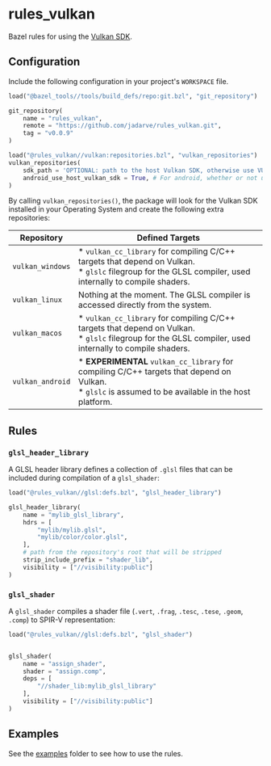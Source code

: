 # rules_vulkan

Bazel rules for using the [Vulkan SDK](https://vulkan.lunarg.com/sdk/home).

## Configuration

Include the following configuration in your project's `WORKSPACE` file.

```python
load("@bazel_tools//tools/build_defs/repo:git.bzl", "git_repository")

git_repository(
    name = "rules_vulkan",
    remote = "https://github.com/jadarve/rules_vulkan.git",
    tag = "v0.0.9"
)

load("@rules_vulkan//vulkan:repositories.bzl", "vulkan_repositories")
vulkan_repositories(
    sdk_path = 'OPTIONAL: path to the host Vulkan SDK, otherwise use VULKAN_SDK env variable',
    android_use_host_vulkan_sdk = True, # For android, whether or not use the Vulkan headers provided by the NDK.
)
```

By calling `vulkan_repositories()`, the package will look for the Vulkan SDK installed in your Operating System and create the following extra repositories:

| Repository       | Defined Targets                                                                                                                                              |
|------------------|--------------------------------------------------------------------------------------------------------------------------------------------------------------|
| `vulkan_windows` | * `vulkan_cc_library` for compiling C/C++ targets that depend on Vulkan. <br> * `glslc` filegroup for the GLSL compiler, used internally to compile shaders. |
| `vulkan_linux`   | Nothing at the moment. The GLSL compiler is accessed directly from the system.                                                                               |
| `vulkan_macos`   | * `vulkan_cc_library` for compiling C/C++ targets that depend on Vulkan. <br> * `glslc` filegroup for the GLSL compiler, used internally to compile shaders. |
| `vulkan_android` | * **EXPERIMENTAL** `vulkan_cc_library` for compiling C/C++ targets that depend on Vulkan. <br> * `glslc` is assumed to be available in the host platform.    |

## Rules

### `glsl_header_library`

A GLSL header library defines a collection of `.glsl` files that can be included during compilation of a `glsl_shader`:

```python
load("@rules_vulkan//glsl:defs.bzl", "glsl_header_library")

glsl_header_library(
    name = "mylib_glsl_library",
    hdrs = [
        "mylib/mylib.glsl",
        "mylib/color/color.glsl",
    ],
    # path from the repository's root that will be stripped
    strip_include_prefix = "shader_lib",
    visibility = ["//visibility:public"]
)
```

### `glsl_shader`

A `glsl_shader` compiles a shader file (`.vert`, `.frag`, `.tesc`, `.tese`, `.geom`, `.comp`) to SPIR-V representation:

```python
load("@rules_vulkan//glsl:defs.bzl", "glsl_shader")


glsl_shader(
    name = "assign_shader",
    shader = "assign.comp",
    deps = [
        "//shader_lib:mylib_glsl_library"
    ],
    visibility = ["//visibility:public"]
)
```

## Examples

See the [examples](examples) folder to see how to use the rules.
